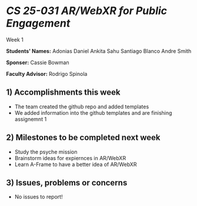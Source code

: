 # *CS 25-031 AR/WebXR for Public Engagement*

Week 1

**Students' Names:**
Adonias Daniel
Ankita Sahu
Santiago Blanco 
Andre Smith 

**Sponser:**
Cassie Bowman

**Faculty Advisor:**
Rodrigo Spinola

## 1) Accomplishments this week ##
   - The team created the github repo and added templates
   - We added information into the github templates and are finishing assignemnt 1

## 2) Milestones to be completed next week ##
   - Study the psyche mission
   - Brainstorm ideas for expiernces in AR/WebXR
   - Learn A-Frame to have a better idea of AR/WebXR

## 3) Issues, problems or concerns ##
   - No issues to report!
   
